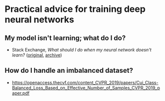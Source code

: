 # Practical advice for training deep neural networks

## My model isn't learning; what do I do?
- Stack Exchange, _What should I do when my neural network doesn't learn?_ ([original](https://stats.stackexchange.com/questions/352036/what-should-i-do-when-my-neural-network-doesnt-learn), [archive](https://archive.is/ovYyx))

## How do I handle an imbalanced dataset?
- https://openaccess.thecvf.com/content_CVPR_2019/papers/Cui_Class-Balanced_Loss_Based_on_Effective_Number_of_Samples_CVPR_2019_paper.pdf
